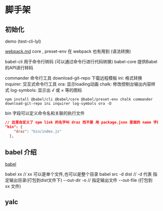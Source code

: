 # 脚手架

## 初始化

demo (test-cli-lyl)

[webpack.md](../打包/webpack/webpack.md)
core , preset-env 在 webpack 也有用到 (语法转换)

babel-cli 用于命令行转码 (可以通过命令行进行代码转换)
babel-core  提供Babel的API进行转码

commander 命令行工具
download-git-repo 下载远程模板
ini: 格式转换
inquirer: 交互式命令行工具
ora: 显示loading动画
chalk: 修改控制台输出内容样式
log-symbols: 显示出 √ 或 × 等的图标

`npm install @babel/cli @babel/core @babel/preset-env chalk commander download-git-repo ini inquirer log-symbols ora -D`

bin 字段可以定义命令名和关联的执行文件

```json
// 这里自定义了 npm link 的名字叫 draz 而不是 用 package.json 里面的 name 字段
"bin": {
    "draz": "bin/index.js"
  },
```

## babel 介绍

[babel](https://www.ruanyifeng.com/blog/2016/01/babel.html)

babel xx // xx 可以是单个文件,也可以是整个目录
babel src -d dist // -d 代表 指定输出目录(打包到dist文件下) --out-dir
-o // 指定输出文件  --out-file (打包到 xx 文件)

## yalc